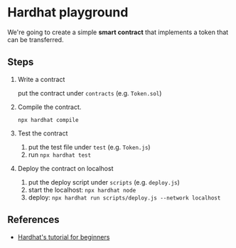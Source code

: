 # Hardhat playground

We're going to create a simple **smart contract** that implements a token that can be transferred.

## Steps

1. Write a contract

   put the contract under `contracts` (e.g. `Token.sol`)

2. Compile the contract.

   `npx hardhat compile`

3. Test the contract

   1. put the test file under `test` (e.g. `Token.js`)
   2. run `npx hardhat test`

4. Deploy the contract on localhost

   1. put the deploy script under `scripts` (e.g. `deploy.js`)
   2. start the localhost: `npx hardhat node`
   3. deploy: `npx hardhat run scripts/deploy.js --network localhost`

## References

- [Hardhat's tutorial for beginners](https://hardhat.org/tutorial)

